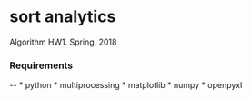 # sort analytics
Algorithm HW1. Spring, 2018

<h3 id="list">Requirements</h3>
--
    *   python
    *   multiprocessing
    *   matplotlib
    *   numpy
    *   openpyxl
